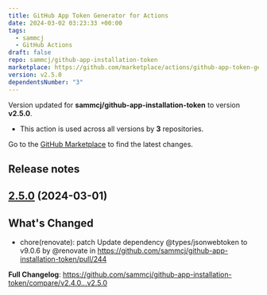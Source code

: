```yaml
---
title: GitHub App Token Generator for Actions
date: 2024-03-02 03:23:33 +00:00
tags:
  - sammcj
  - GitHub Actions
draft: false
repo: sammcj/github-app-installation-token
marketplace: https://github.com/marketplace/actions/github-app-token-generator-for-actions
version: v2.5.0
dependentsNumber: "3"
---
```



Version updated for **sammcj/github-app-installation-token** to version **v2.5.0**.
- This action is used across all versions by **3** repositories.

Go to the [GitHub Marketplace](https://github.com/marketplace/actions/github-app-token-generator-for-actions) to find the latest changes.

## Release notes

## [2.5.0](https://github.com/sammcj/github-app-installation-token/compare/v2.4.0...v2.5.0) (2024-03-01)

## What's Changed
* chore(renovate): patch Update dependency @types/jsonwebtoken to v9.0.6 by @renovate in https://github.com/sammcj/github-app-installation-token/pull/244


**Full Changelog**: https://github.com/sammcj/github-app-installation-token/compare/v2.4.0...v2.5.0
